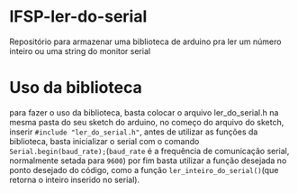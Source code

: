 # IFSP-ler-do-serial

Repositório para armazenar uma biblioteca de arduino pra ler um número inteiro ou uma string do monitor serial

# Uso da biblioteca

para fazer o uso da biblioteca, basta colocar o arquivo ler_do_serial.h na mesma pasta do seu sketch do arduino, no começo do arquivo do sketch, inserir `#include "ler_do_serial.h"`, antes de utilizar as funções da biblioteca, basta inicializar o serial com o comando `Serial.begin(baud_rate);`(`baud_rate` é a frequência de comunicação serial, normalmente setada para `9600`) por fim basta utilizar a função desejada no ponto desejado do código, como a função `ler_inteiro_do_serial()`(que retorna o inteiro inserido no serial).


